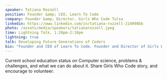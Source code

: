 ```yaml
---
speaker: Tatiana Rozzell
position: Founder &amp; CEO, Learn To Code
company: Founder &amp; Director, Girls Who Code Tulsa
linkedin: https://www.linkedin.com/in/tatiana-rozzell-214998bb
photo: /assets/media/speakers/tatianarozzell.jpeg
time: Lightning Talk, 1:20pm-2:10pm
lightning: true
talk: Developing Future Generations of Coders
bio: "Founder and CEO of Learn To Code. Founder and Director of Girls Who Code Tulsa."
---
```

Current school education status on Computer science, problems & challenges, and what we can do about it. Share Girls Who Code story, and encourage to volunteer.

